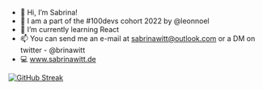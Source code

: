 - 👋 Hi, I’m Sabrina!
- 👀 I am a part of the #100devs cohort 2022 by @leonnoel
- 🌱 I’m currently learning React
- 📫 You can send me an e-mail at sabrinawitt@outlook.com or a DM on twitter - @brinawitt
- 💻 www.sabrinawitt.de

[![GitHub Streak](https://streak-stats.demolab.com?user=sabrinawitt&theme=nightowl&date_format=j%20M%5B%20Y%5D)](https://git.io/streak-stats)





<!---
sabrinawitt/sabrinawitt is a ✨ special ✨ repository because its `README.md` (this file) appears on your GitHub profile.
You can click the Preview link to take a look at your changes.
--->
